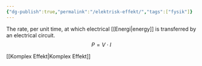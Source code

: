 ```yaml
---
{"dg-publish":true,"permalink":"/elektrisk-effekt/","tags":["fysik"]}
---
```


The rate, per unit time, at which electrical [[Energi\|energy]] is transferred by an electrical circuit.
$$P = V\cdot I$$

[[Komplex Effekt\|Komplex Effekt]]